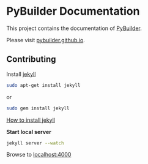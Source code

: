 # PyBuilder Documentation

This project contains the documentation of [PyBuilder](https://github.com/pybuilder/pybuilder).

Please visit [pybuilder.github.io](https://pybuilder.github.io).

## Contributing

Install [jekyll](https://github.com/mojombo/jekyll)

```bash
sudo apt-get install jekyll
```

or

```bash
sudo gem install jekyll
```

[How to install jekyll](https://github.com/mojombo/jekyll/wiki/install)

**Start local server**
```bash
jekyll server --watch
```

Browse to [localhost:4000](http://localhost:4000)

